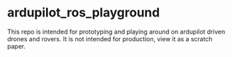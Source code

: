 # ardupilot_ros_playground
This repo is intended for prototyping and playing around on ardupilot driven drones and rovers. It is not intended for production, view it as a scratch paper.
